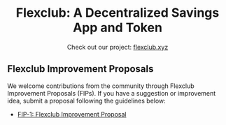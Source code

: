 <!-- Header -->
<h1 align="center">Flexclub: A Decentralized Savings App and Token</h1>

<!-- Description -->
<p align="center">Check out our project: <a href="https://fleclub.xyz">flexclub.xyz</a></p>

<!-- Subheader -->
<h2>Flexclub Improvement Proposals</h2>
<p>We welcome contributions from the community through Flexclub Improvement Proposals (FIPs). If you have a suggestion or improvement idea, submit a proposal following the guidelines below:</p>

<!-- PIP List -->
<ul>
  <li><a href="#">FIP-1: Flexclub Improvement Proposal</a></li>

  <!-- Add more FIPs here -->
</ul>
